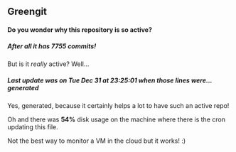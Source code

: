 ## Greengit

#### Do you wonder why this repository is so active?

##### After all it has 7755 commits!

But is it *really* active? Well...

##### Last update was on Tue Dec 31 at 23:25:01 when those lines were... generated

Yes, generated, because it certainly helps a lot to have such an active repo!

Oh and there was **54%** disk usage on the machine
where there is the cron updating this file.

Not the best way to monitor a VM in the cloud but it works! :)

